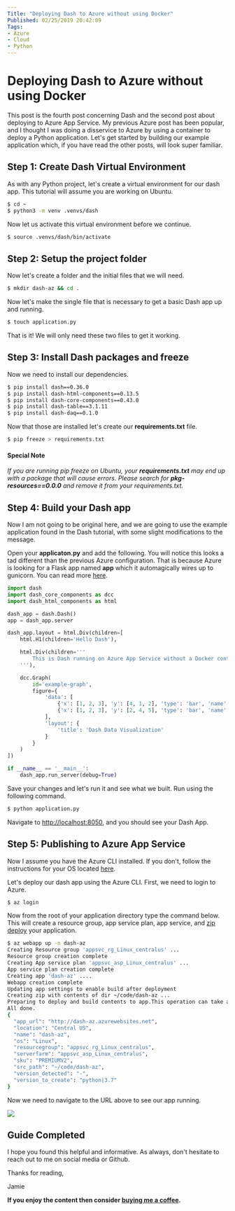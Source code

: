 ```yaml
---
Title: "Deploying Dash to Azure without using Docker"
Published: 02/25/2019 20:42:09
Tags: 
- Azure
- Cloud
- Python
---
```

# Deploying Dash to Azure without using Docker

This post is the fourth post concerning Dash and the second post about deploying to Azure App Service. My previous Azure post has been popular, and I thought I was doing a disservice to Azure by using a container to deploy a Python application. Let's get started by building our example application which, if you have read the other posts, will look super familiar.

## Step 1: Create Dash Virtual Environment

As with any Python project, let's create a virtual environment for our dash app. This tutorial will assume you are working on Ubuntu.

```Bash
$ cd ~
$ python3 -m venv .venvs/dash
```

Now let us activate this virtual environment before we continue.

```Bash
$ source .venvs/dash/bin/activate
```

## Step 2: Setup the project folder

Now let's create a folder and the initial files that we will need.

```Bash
$ mkdir dash-az && cd .
```

Now let's make the single file that is necessary to get a basic Dash app up and running.

```Bash
$ touch application.py
```

That is it! We will only need these two files to get it working.

## Step 3: Install Dash packages and freeze

Now we need to install our dependencies.

```Bash
$ pip install dash==0.36.0
$ pip install dash-html-components==0.13.5
$ pip install dash-core-components==0.43.0
$ pip install dash-table==3.1.11
$ pip install dash-daq==0.1.0
```

Now that those are installed let's create our **requirements.txt** file.

```Bash
$ pip freeze > requirements.txt
```

#### Special Note

*If you are running pip freeze on Ubuntu, your **requirements.txt** may end up with a package that will cause errors. Please search for **pkg-resources==0.0.0** and remove it from your requirements.txt.*

## Step 4: Build your Dash app

Now I am not going to be original here, and we are going to use the example application found in the Dash tutorial, with some slight modifications to the message.

Open your **applicaton.py** and add the following. You will notice this looks a tad different than the previous Azure configuration. That is because Azure is looking for a Flask app named **app** which it automagically wires up to gunicorn. You can read more [here](https://docs.microsoft.com/en-us/azure/app-service/containers/how-to-configure-python#flask-app).

```Python
import dash
import dash_core_components as dcc
import dash_html_components as html

dash_app = dash.Dash()
app = dash_app.server

dash_app.layout = html.Div(children=[
    html.H1(children='Hello Dash'),

    html.Div(children='''
        This is Dash running on Azure App Service without a Docker container.
    '''),

    dcc.Graph(
        id='example-graph',
        figure={
            'data': [
                {'x': [1, 2, 3], 'y': [4, 1, 2], 'type': 'bar', 'name': 'SF'},
                {'x': [1, 2, 3], 'y': [2, 4, 5], 'type': 'bar', 'name': u'Montréal'},
            ],
            'layout': {
                'title': 'Dash Data Visualization'
            }
        }
    )
])

if __name__ == '__main__':
    dash_app.run_server(debug=True)
```

Save your changes and let's run it and see what we built. Run using the following command.

```Bash
$ python application.py
```

Navigate to [http://localhost:8050](http://localhost:8050), and you should see your Dash App.

## Step 5: Publishing to Azure App Service

Now I assume you have the Azure CLI installed. If you don't, follow the instructions for your OS located [here](https://docs.microsoft.com/en-us/cli/azure/install-azure-cli?view=azure-cli-latest).

Let's deploy our dash app using the Azure CLI. First, we need to login to Azure.

```Bash
$ az login
```

Now from the root of your application directory type the command below. This will create a resource group, app service plan, app service, and [zip deploy](https://docs.microsoft.com/azure/app-service/deploy-zip) your application.

```Bash
$ az webapp up -n dash-az
Creating Resource group 'appsvc_rg_Linux_centralus' ...
Resource group creation complete
Creating App service plan 'appsvc_asp_Linux_centralus' ...
App service plan creation complete
Creating app 'dash-az' ....
Webapp creation complete
Updating app settings to enable build after deployment
Creating zip with contents of dir ~/code/dash-az ...
Preparing to deploy and build contents to app.This operation can take a while to complete ...
All done.
{
  "app_url": "http://dash-az.azurewebsites.net",
  "location": "Central US",
  "name": "dash-az",
  "os": "Linux",
  "resourcegroup": "appsvc_rg_Linux_centralus",
  "serverfarm": "appsvc_asp_Linux_centralus",
  "sku": "PREMIUMV2",
  "src_path": "~/code/dash-az",
  "version_detected": "-",
  "version_to_create": "python|3.7"
}
```

Now we need to navigate to the URL above to see our app running.

![](/images/dash/dash-az.png)

## Guide Completed

I hope you found this helpful and informative. As always, don't hesitate to reach out to me on social media or Github.

Thanks for reading,

Jamie

**If you enjoy the content then consider [buying me a coffee](https://www.buymeacoffee.com/aQPnJ73O8).**